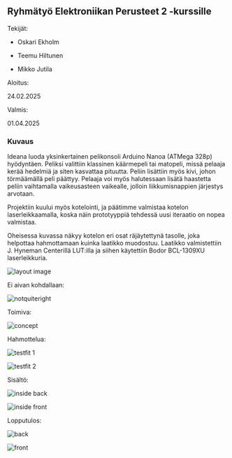 ## Ryhmätyö Elektroniikan Perusteet 2 -kurssille

Tekijät:

- Oskari Ekholm

- Teemu Hiltunen

- Mikko Jutila


Aloitus:

24.02.2025

Valmis:

01.04.2025



### Kuvaus

Ideana luoda yksinkertainen pelikonsoli Arduino Nanoa (ATMega 328p) hyödyntäen. Peliksi valittiin klassinen käärmepeli tai matopeli, missä pelaaja kerää hedelmiä ja siten kasvattaa pituutta. Peliin lisättiin myös kivi, johon törmäämällä peli päättyy. Pelaaja voi myös halutessaan lisätä haastetta peliin vaihtamalla vaikeusasteen vaikealle, jolloin liikkumisnappien järjestys arvotaan.


Projektiin kuului myös kotelointi, ja päätimme valmistaa kotelon laserleikkaamalla, koska näin prototyyppiä tehdessä uusi iteraatio on nopea valmistaa.


Oheisessa kuvassa näkyy kotelon eri osat räjäytettynä tasolle, joka helpottaa hahmottamaan kuinka laatikko muodostuu. 
Laatikko valmistettiin J. Hyneman Centerillä LUT:illa ja siihen käytettiin Bodor BCL-1309XU laserleikkuria.


![layout image](images/layout.png)


Ei aivan kohdallaan:

![notquiteright](images/notquiteright.jpg)


Toimiva:

![concept](images/proof_of_concept.jpg)


Hahmottelua:

![testfit 1](images/testfit_1.jpg)

![testfit 2](images/testfit_2.jpg)


Sisältö:

![inside back](images/inside_back.jpg)

![inside front](images/inside_front.jpg)


Lopputulos:

![back](images/back.jpg)

![front](images/front.jpg)


